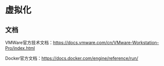 # 虚拟化

## 文档

VMWare官方技术文档：<https://docs.vmware.com/cn/VMware-Workstation-Pro/index.html>

Docker官方文档：<https://docs.docker.com/engine/reference/run/>